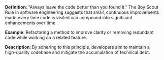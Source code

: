 **Definition**: "Always leave the code better than you found it." The Boy Scout Rule in software engineering suggests that small, continuous improvements made every time code is visited can compound into significant enhancements over time.

**Example**: Refactoring a method to improve clarity or removing redundant code while working on a related feature.

**Description**: By adhering to this principle, developers aim to maintain a high-quality codebase and mitigate the accumulation of technical debt.